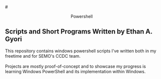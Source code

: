 #<p align="center">Powershell</p>
## Scripts and Short Programs Written by Ethan A. Gyori
This repository contains windows powershell scripts I've written both in my freetime and for SEMO's CCDC team.  
&nbsp;  
Projects are mostly proof-of-concept and to showcase my progress is learning Windows PowerShell and its implementation within Windows.
